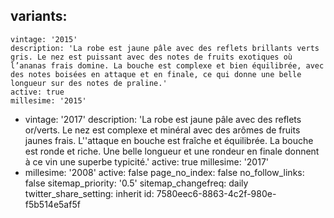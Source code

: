 variants:
  -
    vintage: '2015'
    description: 'La robe est jaune pâle avec des reflets brillants verts gris. Le nez est puissant avec des notes de fruits exotiques où l’ananas frais domine. La bouche est complexe et bien équilibrée, avec des notes boisées en attaque et en finale, ce qui donne une belle longueur sur des notes de praline.'
    active: true
    millesime: '2015'
  -
    vintage: '2017'
    description: 'La robe est jaune pâle avec des reflets or/verts. Le nez est complexe et minéral avec des arômes de fruits jaunes frais. L''attaque en bouche est fraîche et équilibrée. La bouche est ronde et riche. Une belle longueur et une rondeur en finale donnent à ce vin une superbe typicité.'
    active: true
    millesime: '2017'
  -
    millesime: '2008'
    active: false
page_no_index: false
no_follow_links: false
sitemap_priority: '0.5'
sitemap_changefreq: daily
twitter_share_setting: inherit
id: 7580eec6-8863-4c2f-980e-f5b514e5af5f
